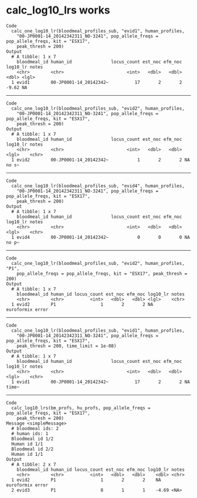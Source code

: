# calc_log10_lrs works

    Code
      calc_one_log10_lr(bloodmeal_profiles_sub, "evid1", human_profiles,
        "00-JP0001-14_20142342311_NO-3241", pop_allele_freqs = pop_allele_freqs, kit = "ESX17",
        peak_thresh = 200)
    Output
      # A tibble: 1 x 7
        bloodmeal_id human_id               locus_count est_noc efm_noc log10_lr notes
        <chr>        <chr>                        <int>   <dbl>   <dbl>    <dbl> <lgl>
      1 evid1        00-JP0001-14_20142342~          17       2       2    -9.62 NA   

---

    Code
      calc_one_log10_lr(bloodmeal_profiles_sub, "evid2", human_profiles,
        "00-JP0001-14_20142342311_NO-3241", pop_allele_freqs = pop_allele_freqs, kit = "ESX17",
        peak_thresh = 200)
    Output
      # A tibble: 1 x 7
        bloodmeal_id human_id               locus_count est_noc efm_noc log10_lr notes
        <chr>        <chr>                        <int>   <dbl>   <dbl> <lgl>    <chr>
      1 evid2        00-JP0001-14_20142342~           1       2       2 NA       no s~

---

    Code
      calc_one_log10_lr(bloodmeal_profiles_sub, "evid4", human_profiles,
        "00-JP0001-14_20142342311_NO-3241", pop_allele_freqs = pop_allele_freqs, kit = "ESX17",
        peak_thresh = 200)
    Output
      # A tibble: 1 x 7
        bloodmeal_id human_id               locus_count est_noc efm_noc log10_lr notes
        <chr>        <chr>                        <int>   <dbl>   <dbl> <lgl>    <chr>
      1 evid4        00-JP0001-14_20142342~           0       0       0 NA       no p~

---

    Code
      calc_one_log10_lr(bloodmeal_profiles_sub, "evid2", human_profiles, "P1",
        pop_allele_freqs = pop_allele_freqs, kit = "ESX17", peak_thresh = 200)
    Output
      # A tibble: 1 x 7
        bloodmeal_id human_id locus_count est_noc efm_noc log10_lr notes           
        <chr>        <chr>          <int>   <dbl>   <dbl> <lgl>    <chr>           
      1 evid2        P1                 1       2       2 NA       euroformix error

---

    Code
      calc_one_log10_lr(bloodmeal_profiles_sub, "evid1", human_profiles,
        "00-JP0001-14_20142342311_NO-3241", pop_allele_freqs = pop_allele_freqs, kit = "ESX17",
        peak_thresh = 200, time_limit = 1e-08)
    Output
      # A tibble: 1 x 7
        bloodmeal_id human_id               locus_count est_noc efm_noc log10_lr notes
        <chr>        <chr>                        <int>   <dbl>   <dbl> <lgl>    <chr>
      1 evid1        00-JP0001-14_20142342~          17       2       2 NA       time~

---

    Code
      calc_log10_lrs(bm_profs, hu_profs, pop_allele_freqs = pop_allele_freqs, kit = "ESX17",
        peak_thresh = 200)
    Message <simpleMessage>
      # bloodmeal ids: 2
      # human ids: 1
      Bloodmeal id 1/2
      Human id 1/1
      Bloodmeal id 2/2
      Human id 1/1
    Output
      # A tibble: 2 x 7
        bloodmeal_id human_id locus_count est_noc efm_noc log10_lr notes           
        <chr>        <chr>          <int>   <dbl>   <dbl>    <dbl> <chr>           
      1 evid2        P1                 1       2       2    NA    euroformix error
      2 evid3        P1                 8       1       1    -4.69 <NA>            

